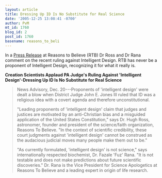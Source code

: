 ```yaml
---
layout: article
title: Dressing Up ID Is No Substitute for Real Science
date: '2005-12-25 13:08:41 -0700'
author: PvM
mt_id: 1760
blog_id: 2
post_id: 1760
basename: reasons_to_beli
---
```

In a [Press Release](http://www.reasons.org/resources/apologetics/id_press_release_20051220.shtml) at Reasons to Believe (RTB) Dr Ross and Dr Rana comment on the recent ruling against Intelligent Design. RTB has never be a proponent of Intelligent Design, recognizing it for what it really is. 

**Creation Scientists Applaud PA Judge's Ruling Against 'Intelligent Design'-Dressing Up ID Is No Substitute for Real Science**

> News Advisory, Dec. 20---Proponents of 'intelligent design' were dealt a blow when District Judge John E. Jones III ruled that ID was a religious idea with a covert agenda and therefore unconstitutional.
> 
> "Leading proponents of 'intelligent design' claim that judges and justices are motivated by an anti-Christian bias and a misguided application of the United States Constitution," says Dr. Hugh Ross, astronomer, founder and president of the science/faith organization, Reasons To Believe. "In the context of scientific credibility, these court judgments against 'intelligent design' cannot be construed as the audacious judicial moves many people make them out to be."
> 
> "As currently formulated, 'intelligent design' is not science," says internationally respected biochemist, Dr. Fazale 'Fuz' Rana. "It is not testable and does not make predictions about future scientific discoveries." Dr. Rana is the Vice President for Science Apologetics at Reasons To Believe and a leading expert in origin of life research.
